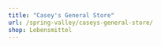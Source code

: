 ```yaml
---
title: "Casey's General Store"
url: /spring-valley/caseys-general-store/
shop: Lebensmittel
---
```

